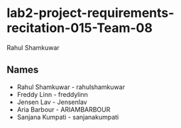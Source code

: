 # lab2-project-requirements-recitation-015-Team-08

Rahul Shamkuwar
## Names
* Rahul Shamkuwar - rahulshamkuwar
* Freddy Linn - freddylinn
* Jensen Lav - Jensenlav
* Aria Barbour - ARIAMBARBOUR
* Sanjana Kumpati - sanjanakumpati
